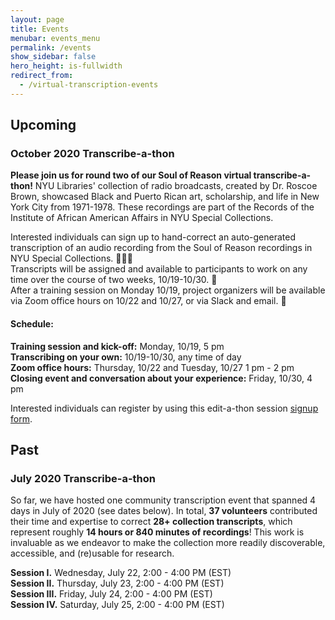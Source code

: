```yaml
---
layout: page
title: Events
menubar: events_menu
permalink: /events
show_sidebar: false
hero_height: is-fullwidth
redirect_from:
  - /virtual-transcription-events
---
```

## Upcoming

### October 2020 Transcribe-a-thon
**Please join us for round two of our Soul of Reason virtual transcribe-a-thon!**
NYU Libraries' collection of radio broadcasts, created by Dr. Roscoe Brown, showcased Black and Puerto Rican art, scholarship, and life in New York City from 1971-1978. These recordings are part of the Records of the Institute of African American Affairs in NYU Special Collections. 

Interested individuals can sign up to hand-correct an auto-generated transcription of an audio recording from the Soul of Reason recordings in NYU Special Collections. 🙋🏽‍♀️  
Transcripts will be assigned and available to participants to work on any time over the course of two weeks, 10/19-10/30. 📝  
After a training session on Monday 10/19, project organizers will be available via Zoom office hours on 10/22 and 10/27, or via Slack and email.   💬

#### Schedule:
__Training session and kick-off:__ Monday, 10/19, 5 pm  
__Transcribing on your own:__ 10/19-10/30, any time of day  
__Zoom office hours:__ Thursday, 10/22 and Tuesday, 10/27 1 pm - 2 pm  
__Closing event and conversation about your experience:__ Friday, 10/30, 4 pm  

Interested individuals can register by using this edit-a-thon session [signup form](https://docs.google.com/forms/d/e/1FAIpQLScMUjKCqeCu7bMOhoeflAiGVUYTNiW1VK5bhGeX-x30_fxyDQ/viewform).


## Past

### July 2020 Transcribe-a-thon

So far, we have hosted one community transcription event that spanned 4 days in July of 2020 (see dates below). In total, __37 volunteers__ contributed their time and expertise to correct __28+ collection transcripts__, which represent roughly __14 hours or 840 minutes of recordings__! This work is invaluable as we endeavor to make the collection more readily discoverable, accessible, and (re)usable for research.

__Session I.__    Wednesday, July 22, 2:00 - 4:00 PM (EST)  
__Session II.__   Thursday, July 23, 2:00 - 4:00 PM (EST)  
__Session III.__  Friday, July 24, 2:00 - 4:00 PM (EST)  
__Session IV.__   Saturday, July 25, 2:00 - 4:00 PM (EST)
